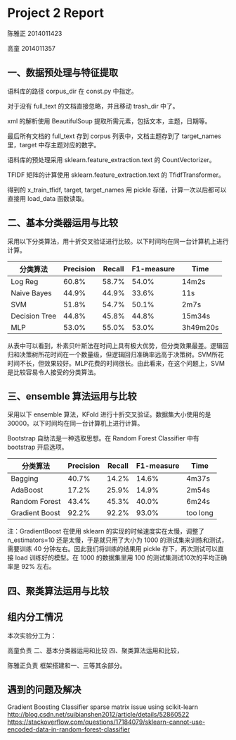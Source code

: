 # Project 2 Report

陈雅正	2014011423

高童 	2014011357

## 一、数据预处理与特征提取

语料库的路径 corpus_dir 在 const.py 中指定。

对于没有 full_text 的文档直接忽略，并且移动 trash_dir 中了。

xml 的解析使用 BeautifulSoup 提取所需元素，包括文本，主题，日期等。

最后所有文档的 full_text 存到 corpus 列表中，文档主题存到了 target_names 里，target 中存主题对应的数字。

语料库的预处理采用 sklearn.feature_extraction.text 的 CountVectorizer。

TFIDF 矩阵的计算使用 sklearn.feature_extraction.text 的 TfidfTransformer。

得到的 x_train_tfidf, target, target_names 用 pickle 存储，计算一次以后都可以直接用 load_data 函数读取。

## 二、基本分类器运用与比较

采用以下分类算法，用十折交叉验证进行比较。以下时间均在同一台计算机上进行计算。

| 分类算法          | Precision | Recall | F1-measure | Time     |
| ------------- | --------- | ------ | ---------- | -------- |
| Log Reg       | 60.8%     | 58.7%  | 54.0%      | 14m2s    |
| Naive Bayes   | 44.9%     | 44.9%  | 33.6%      | 11s      |
| SVM           | 51.8%     | 54.7%  | 50.1%      | 2m7s     |
| Decision Tree | 44.8%     | 45.8%  | 44.8%      | 15m34s   |
| MLP           | 53.0%     | 55.0%  | 53.0%      | 3h49m20s |

从表中可以看到，朴素贝叶斯法在时间上具有极大优势，但分类效果最差。逻辑回归和决策树所花时间在一个数量级，但逻辑回归准确率远高于决策树。SVM所花时间不长，但效果较好。MLP花费的时间很长。由此看来，在这个问题上，SVM是比较容易令人接受的分类算法。

## 三、ensemble 算法运用与比较

采用以下 ensemble 算法，KFold 进行十折交叉验证。数据集大小使用的是 30000。以下时间均在同一台计算机上进行计算。

Bootstrap 自助法是一种选取思想。在 Random Forest Classifier 中有 bootstrap 开启选项。

| 分类算法          | Precision | Recall | F1-measure | Time   |
| ------------- | --------- | ------ | ---------- | ------ |
| Bagging       | 40.7%     | 14.2%  | 14.6%      | 4m37s  |
| AdaBoost      | 17.2%     | 25.9%  | 14.9%      | 2m54s  |
| Random Forest | 43.4%     | 45.3%  | 40.0%      | 6m24s  |
| Gradient Boost| 92.2%     | 92.2%  | 93.0%      |too long|

注：GradientBoost 在使用 sklearn 的实现的时候速度实在太慢，调整了 n_estimators=10 还是太慢，于是就只用了大小为 1000 的测试集来训练和测试，需要训练 40 分钟左右。因此我们将训练的结果用 pickle 存下，再次测试可以直接 load 训练好的模型。在 1000 的数据集里用 100 的测试集测试10次的平均正确率是 92% 左右。

## 四、聚类算法运用与比较

## 组内分工情况

本次实验分工为：

高童负责
    二、基本分类器运用和比较
    四、聚类算法运用和比较，

陈雅正负责
    框架搭建和一、三等其余部分。

## 遇到的问题及解决

Gradient Boosting Classifier sparse matrix issue using scikit-learn
http://blog.csdn.net/suibianshen2012/article/details/52860522
https://stackoverflow.com/questions/17184079/sklearn-cannot-use-encoded-data-in-random-forest-classifier